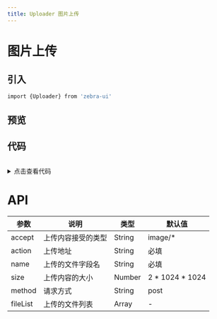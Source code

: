 ```yaml
---
title: Uploader 图片上传
---
```

# 图片上传

## 引入 
```bash
import {Uploader} from 'zebra-ui'
```

## 预览
<ClientOnly>
 <uploader-demo/>
</ClientOnly>

## 代码
<details style="margin-top: 32px;">
 <summary style=" outline: none">点击查看代码</summary> 

```vue  
  <g-uploader
    accept="image/*"
    method="POST"
    action="http://127.0.0.1:3000/upload"
    name="file"
    :parseResponse="parseResponse"
    :file-list.sync="fileList"
    @error="error = $event"
    :sizeLimit="2*1024 * 1024"
  >
    <g-button icon="upload">上传</g-button>
  </g-uploader>

  data() {
    return {
      fileList: [],
      error: ""
    };
  },
  methods: {
    parseResponse(response) {
      let object = JSON.parse(response);
      let url = `http://127.0.0.1:3000/preview/${object.id}`;
      return url;
    }
  }
```
</details>

# API

<table>
    <thead>
      <th>参数</th>
      <th>说明</th>
      <th>类型</th>
      <th>默认值</th>
    </thead>
    <tbody>
      <tr>
        <td>accept</td>
        <td>上传内容接受的类型</td>
        <td>String</td>
        <td>image/*</td>
      </tr>
      <tr>
        <td>action</td>
        <td>上传地址</td>
        <td>String</td>
        <td>必填</td>
      </tr>
        <tr>
        <td>name</td>
        <td>上传的文件字段名</td>
        <td>String</td>
        <td>必填</td>
      </tr>
        <tr>
        <td>size</td>
        <td>上传内容的大小</td>
        <td>Number</td>
        <td>2 * 1024 * 1024</td>
      </tr>
        <tr>
        <td>method</td>
        <td>请求方式</td>
        <td>String</td>
        <td>post</td>
      </tr>
            <tr>
        <td>fileList</td>
        <td>上传的文件列表</td>
        <td>Array</td>
        <td>-</td>
      </tr>
    </tbody>
    </table>